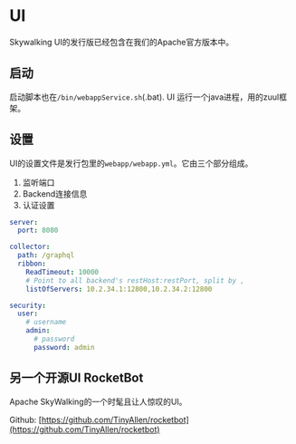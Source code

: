 # UI
Skywalking UI的发行版已经包含在我们的Apache官方版本中。

## 启动
启动脚本也在`/bin/webappService.sh`(.bat). UI 运行一个java进程，用的zuul框架。

## 设置
UI的设置文件是发行包里的`webapp/webapp.yml`。它由三个部分组成。

1. 监听端口
1. Backend连接信息
1. 认证设置

```yaml
server:
  port: 8080

collector:
  path: /graphql
  ribbon:
    ReadTimeout: 10000
    # Point to all backend's restHost:restPort, split by , 
    listOfServers: 10.2.34.1:12800,10.2.34.2:12800

security:
  user:
    # username
    admin:
      # password
      password: admin

```

## 另一个开源UI RocketBot

Apache SkyWalking的一个时髦且让人惊叹的UI。

Github: [https://github.com/TinyAllen/rocketbot](https://github.com/TinyAllen/rocketbot)
